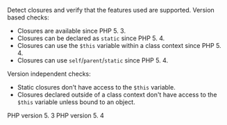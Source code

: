Detect closures and verify that the features used are supported.
Version based checks:
- Closures are available since PHP 5. 3. 
- Closures can be declared as `static` since PHP 5. 4. 
- Closures can use the `$this` variable within a class context since PHP 5. 4. 
- Closures can use `self`/`parent`/`static` since PHP 5. 4. 

Version independent checks:
- Static closures don't have access to the `$this` variable. 
- Closures declared outside of a class context don't have access to the `$this`
  variable unless bound to an object. 

PHP version 5. 3
PHP version 5. 4